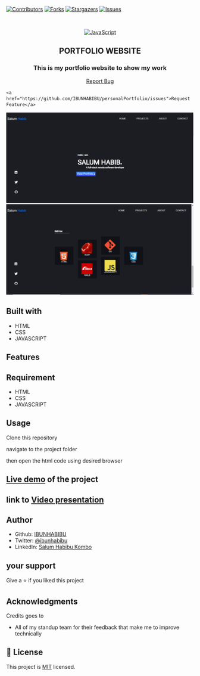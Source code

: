 
[![Contributors][contributors-shield]][contributors-url]
[![Forks][forks-shield]][forks-url]
[![Stargazers][stars-shield]][stars-url]
[![Issues][issues-shield]][issues-url]

<br />

<p align="center">
  <a href="git@github.com:IBUNHABIBU/personalPortfolio.git">
    <p align="center"> <img src="https://avatars.githubusercontent.com/u/14271563?s=400&u=713c880de0ab8f8169be51e687f365a996d5b486&v=4" alt="JavaScript" width="100" height="100"> </p>
  </a>

  <h2 align="center">PORTFOLIO WEBSITE</h2>
  <h3 align="center">This is my portfolio website to show my work</h3>


  <p align="center">
    <a href="https://github.com/IBUNHABIBU/personalPortfolio/issues">Report Bug</a>
    
    <a href="https://github.com/IBUNHABIBU/personalPortfolio/issues">Request Feature</a>
  </p>
</p>



![screenshot](https://github.com/IBUNHABIBU/personalPortfolio/blob/feature/images/portfolio.PNG)
![screenshot](https://github.com/IBUNHABIBU/personalPortfolio/blob/feature/images/icons.PNG)

## Built with
* HTML
* CSS
* JAVASCRIPT

## Features 
  
  
## Requirement 
* HTML
* CSS
* JAVASCRIPT

## Usage
Clone this repository 

navigate to the project folder

then open the html code using desired browser 
 

## [Live demo](https://salum-habib-kombo.netlify.app/ "Of the project") of the project

## link to  [Video presentation](https://#"Loom")


## Author
* Github: [IBUNHABIBU](https://github.com/IBUNHABIBU)
* Twitter: [@ibunhabibu](https://twitter.com/Ibunhabibu)
* LinkedIn: [Salum Habibu Kombo](https://www.linkedin.com/in/salum-habibu/)

## your support 
Give a :star: if you liked this project 
## Acknowledgments
Credits goes to

- All of my standup team for their feedback that make me to improve technically
## 📝 License
This project is [MIT](LICENCE) licensed.

<!-- MARKDOWN LINKS & IMAGES -->
<!-- https://www.markdownguide.org/basic-syntax/#reference-style-links -->
[contributors-shield]: https://img.shields.io/github/contributors/IBUNHABIBU/personalPortfolio.svg?style=flat-square
[contributors-url]: https://github.com/IBUNHABIBU/personalPortfolio/graphs/contributors
[forks-shield]: https://img.shields.io/github/forks/IBUNHABIBU/personalPortfolio.svg?style=flat-square
[forks-url]: https://github.com/IBUNHABIBU/personalPortfolio/network/members
[stars-shield]: https://img.shields.io/github/stars/IBUNHABIBU/personalPortfolio.svg?style=flat-square
[stars-url]: https://github.com/IBUNHABIBU/personalPortfolio/stargazers
[issues-shield]: https://img.shields.io/github/issues/IBUNHABIBU/personalPortfolio.svg?style=flat-square
[issues-url]: https://github.com/IBUNHABIBU/personalPortfolio/issues
